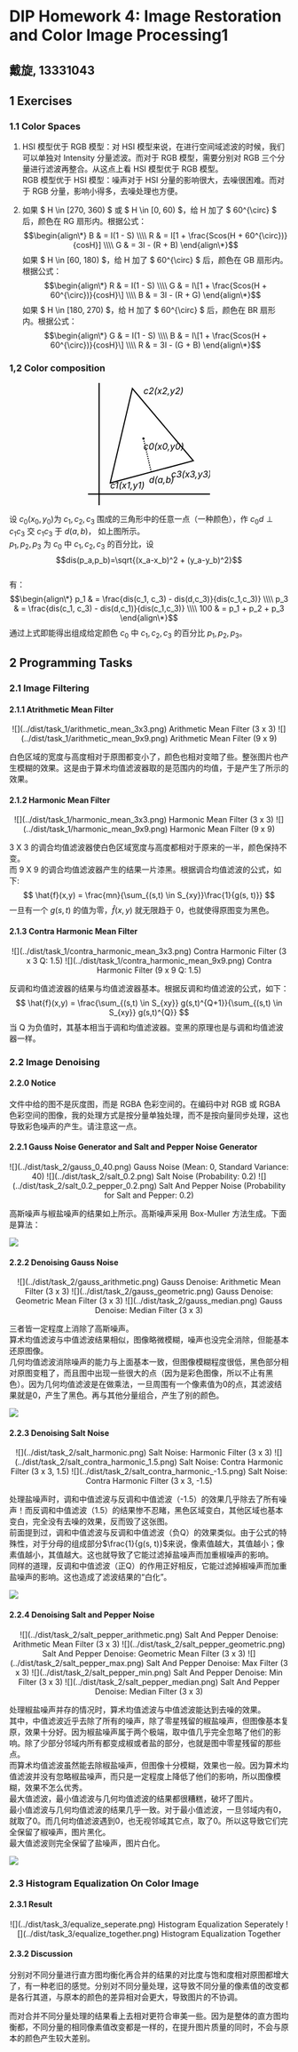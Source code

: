 # DIP Homework 4: Image Restoration and Color Image Processing1
## 戴旋, 13331043

## 1 Exercises

### 1.1 Color Spaces

1. HSI 模型优于 RGB 模型：对 HSI 模型来说，在进行空间域滤波的时候，我们可以单独对 Intensity 分量滤波。而对于 RGB 模型，需要分别对 RGB 三个分量进行滤波再整合。从这点上看 HSI 模型优于 RGB 模型。  
RGB 模型优于 HSI 模型：噪声对于 HSI 分量的影响很大，去噪很困难。而对于 RGB 分量，影响小得多，去噪处理也方便。

2. 如果 $ H \in [270, 360) $ 或 $ H \in [0, 60) $，给 H 加了 $ 60^{\circ} $ 后，颜色在 RG 扇形内。根据公式：
$$\begin{align\*}
B & = I(1 - S) \\\\
R & = I[1 + \frac{Scos(H + 60^{\circ})}{cosH}] \\\\
G & = 3I - (R + B)
\end{align\*}$$
如果 $ H \in [60, 180) $，给 H 加了 $ 60^{\circ} $ 后，颜色在 GB 扇形内。根据公式：
$$\begin{align\*}
R & = I(1 - S) \\\\
G & = I\[1 + \frac{Scos(H + 60^{\circ})}{cosH}\] \\\\
B & = 3I - (R + G)
\end{align\*}$$
如果 $ H \in [180, 270) $，给 H 加了 $ 60^{\circ} $ 后，颜色在 BR 扇形内。根据公式：
$$\begin{align\*}
G & = I(1 - S) \\\\
B & = I\[1 + \frac{Scos(H + 60^{\circ})}{cosH}\] \\\\
R & = 3I - (G + B)
\end{align\*}$$

### 1,2 Color composition

<center>
<svg xmlns="http://www.w3.org/2000/svg" viewBox="0 0 110 110" width="220" height="220"><line x1="10" y1="0" x2="10" y2="110" stroke="black"></line><line x1="0" y1="100" x2="110" y2="100" stroke="black"></line><polygon points="20,90 40,5 95,70" fill="white" stroke="black"></polygon><circle cx="50" cy="50" r="1" stroke-width="0" fill="black"></circle><line x1="50" y1="50" x2="57" y2="80" stroke="black" stroke-dasharray="1,1"></line><text x="20" y="95" font-size="8px" font-style="italic">c1(x1,y1)</text><text x="50" y="10" font-size="8px" font-style="italic">c2(x2,y2)</text><text x="75" y="85" font-size="8px" font-style="italic">c3(x3,y3)</text><text x="50" y="60" font-size="8px" font-style="italic">c0(x0,y0)</text><text x="55" y="90" font-size="8px" font-style="italic">d(a,b)</text></svg>
</center>

设 $c_0(x_0,y_0)$为 $c_1,c_2,c_3$ 围成的三角形中的任意一点（一种颜色），作 $c_{0}d \perp c_1c_3$ 交 $c_1c_3$ 于 $d(a,b)$， 如上图所示。  
$p_1,p_2,p_3$ 为 $c_0$ 中 $c_1,c_2,c_3$ 的百分比，设  
$$dis(p_a,p_b)=\sqrt{(x_a-x_b)^2 + (y_a-y_b)^2}$$  
有：
$$\begin{align\*}
p_1 & = \frac{dis(c_1, c_3) - dis(d,c_3)}{dis(c_1,c_3)} \\\\
p_3 & = \frac{dis(c_1, c_3) - dis(d,c_1)}{dis(c_1,c_3)} \\\\
100 & = p_1 + p_2 + p_3
\end{align\*}$$
通过上式即能得出组成给定颜色 $c_0$ 中 $c_1,c_2,c_3$ 的百分比 $p_1,p_2,p_3$。

## 2 Programming Tasks

### 2.1 Image Filtering

#### 2.1.1 Atrithmetic Mean Filter

<center>
  ![](../dist/task_1/arithmetic_mean_3x3.png)
  Arithmetic Mean Filter (3 x 3)
  ![](../dist/task_1/arithmetic_mean_9x9.png)
  Arithmetic Mean Filter (9 x 9)
</center>

白色区域的宽度与高度相对于原图都变小了，颜色也相对变暗了些。整张图片也产生模糊的效果。这是由于算术均值滤波器取的是范围内的均值，于是产生了所示的效果。

#### 2.1.2 Harmonic Mean Filter

<center>
  ![](../dist/task_1/harmonic_mean_3x3.png)
  Harmonic Mean Filter (3 x 3)
  ![](../dist/task_1/harmonic_mean_9x9.png)
  Harmonic Mean Filter (9 x 9)
</center>

3 X 3 的调合均值滤波器使白色区域宽度与高度都相对于原来的一半，颜色保持不变。  
而 9 X 9 的调合均值滤波器产生的结果一片漆黑。根据调合均值滤波的公式，如下:  
$$ \hat{f}(x,y) = \frac{mn}{\sum_{(s,t) \in S_{xy}}\frac{1}{g(s, t)}} $$
一旦有一个 $g(s,t)$ 的值为零，$\hat{f}(x,y)$ 就无限趋于 0，也就使得原图变为黑色。

#### 2.1.3 Contra Harmonic Mean Filter

<center>
  ![](../dist/task_1/contra_harmonic_mean_3x3.png)
  Contra Harmonic Filter (3 x 3 Q: 1.5)
  ![](../dist/task_1/contra_harmonic_mean_9x9.png)
  Contra Harmonic Filter (9 x 9 Q: 1.5)
</center>

反调和均值滤波器的结果与均值滤波器基本。根据反调和均值滤波的公式，如下：  
$$ \hat{f}(x,y) = \frac{\sum_{(s,t) \in S_{xy}} g(s,t)^{Q+1}}{\sum_{(s,t) \in S_{xy}} g(s,t)^{Q}} $$
当 Q 为负值时，其基本相当于调和均值滤波器。变黑的原理也是与调和均值滤波器一样。

### 2.2 Image Denoising

#### 2.2.0 Notice

文件中给的图不是灰度图，而是 RGBA 色彩空间的。在编码中对 RGB 或 RGBA 色彩空间的图像，我的处理方式是按分量单独处理，而不是按向量同步处理，这也导致彩色噪声的产生。请注意这一点。

#### 2.2.1 Gauss Noise Generator and Salt and Pepper Noise Generator

<center>
  ![](../dist/task_2/gauss_0_40.png)
  Gauss Noise (Mean: 0, Standard Variance: 40)
  ![](../dist/task_2/salt_0.2.png)
  Salt Noise (Probability: 0.2)
  ![](../dist/task_2/salt_0.2_pepper_0.2.png)
  Salt And Pepper Noise (Probability for Salt and Pepper: 0.2)
</center>

高斯噪声与椒盐噪声的结果如上所示。高斯噪声采用 Box-Muller 方法生成。下面是算法：

![](./noise_generator.png)

#### 2.2.2 Denoising Gauss Noise

<center>
  ![](../dist/task_2/gauss_arithmetic.png)
  Gauss Denoise: Arithmetic Mean Filter (3 x 3)
  ![](../dist/task_2/gauss_geometric.png)
  Gauss Denoise: Geometric Mean Filter (3 x 3)
  ![](../dist/task_2/gauss_median.png)
  Gauss Denoise: Median Filter (3 x 3)
</center>

三者皆一定程度上消除了高斯噪声。  
算术均值滤波与中值滤波结果相似，图像略微模糊，噪声也没完全消除，但能基本还原图像。  
几何均值滤波消除噪声的能力与上面基本一致，但图像模糊程度很低，黑色部分相对原图变粗了，而且图中出现一些很大的点（因为是彩色图像，所以不止有黑色）。因为几何均值滤波是在做乘法，一旦周围有一个像素值为0的点，其滤波结果就是0，产生了黑色。再与其他分量组合，产生了别的颜色。

![](./mean_filter.png)

#### 2.2.3 Denoising Salt Noise

<center>
  ![](../dist/task_2/salt_harmonic.png)
  Salt Noise: Harmonic Filter (3 x 3)
  ![](../dist/task_2/salt_contra_harmonic_1.5.png)
  Salt Noise: Contra Harmonic Filter (3 x 3, 1.5)
  ![](../dist/task_2/salt_contra_harmonic_-1.5.png)
  Salt Noise: Contra Harmonic Filter (3 x 3, -1.5)
</center>

处理盐噪声时，调和中值滤波与反调和中值滤波（-1.5）的效果几乎除去了所有噪声！而反调和中值滤波（1.5）的结果惨不忍睹，黑色区域变白，其他区域也基本变白，完全没有去噪的效果，反而毁了这张图。  
前面提到过，调和中值滤波与反调和中值滤波（负Q）的效果类似。由于公式的特殊性，对于分母的组成部分$\frac{1}{g(s, t)}$来说，像素值越大，其值越小；像素值越小，其值越大。这也就导致了它能过滤掉盐噪声而加重椒噪声的影响。  
同样的道理，反调和中值滤波（正Q）的作用正好相反，它能过滤掉椒噪声而加重盐噪声的影响。这也造成了滤波结果的“白化”。

![](./harmonic_filter.png)

#### 2.2.4 Denoising Salt and Pepper Noise

<center>
  ![](../dist/task_2/salt_pepper_arithmetic.png)
  Salt And Pepper Denoise: Arithmetic Mean Filter (3 x 3)
  ![](../dist/task_2/salt_pepper_geometric.png)
  Salt And Pepper Denoise: Geometric Mean Filter (3 x 3)
  ![](../dist/task_2/salt_pepper_max.png)
  Salt And Pepper Denoise: Max Filter (3 x 3)
  ![](../dist/task_2/salt_pepper_min.png)
  Salt And Pepper Denoise: Min Filter (3 x 3)
  ![](../dist/task_2/salt_pepper_median.png)
  Salt And Pepper Denoise: Median Filter (3 x 3)
</center>

处理椒盐噪声并存的情况时，算术均值滤波与中值滤波能达到去噪的效果。  
其中，中值滤波近乎去除了所有的噪声，除了零星残留的椒盐噪声，但图像基本复原，效果十分好。因为椒盐噪声属于两个极端，取中值几乎完全忽略了他们的影响。除了少部分邻域内所有都变成椒或者盐的部分，也就是图中零星残留的那些点。  
而算术均值滤波虽然能去除椒盐噪声，但图像十分模糊，效果也一般。因为算术均值滤波并没有忽略椒盐噪声，而只是一定程度上降低了他们的影响，所以图像模糊，效果不怎么优秀。  
最大值滤波，最小值滤波与几何均值滤波的结果都很糟糕，破坏了图片。  
最小值滤波与几何均值滤波的结果几乎一致。对于最小值滤波，一旦邻域内有0，就取了0。而几何均值滤波遇到0，也无视邻域其它点，取了0。所以这导致它们完全保留了椒噪声，图片黑化。  
最大值滤波则完全保留了盐噪声，图片白化。  

![](./statistic_filter.png)

### 2.3 Histogram Equalization On Color Image

#### 2.3.1 Result

<center>
  ![](../dist/task_3/equalize_seperate.png)
  Histogram Equalization Seperately
  ![](../dist/task_3/equalize_together.png)
  Histogram Equalization Together
</center>

#### 2.3.2 Discussion

分别对不同分量进行直方图均衡化再合并的结果的对比度与饱和度相对原图都增大了，有一种老旧的感觉。分别对不同分量处理，这导致不同分量的像素值的改变都是各行其道，与原本的颜色的差异相对会更大，导致图片的不协调。  

而对合并不同分量处理的结果看上去相对更符合审美一些。因为是整体的直方图均衡都，不同分量的相同像素值改变都是一样的，在提升图片质量的同时，不会与原本的颜色产生较大差别。
